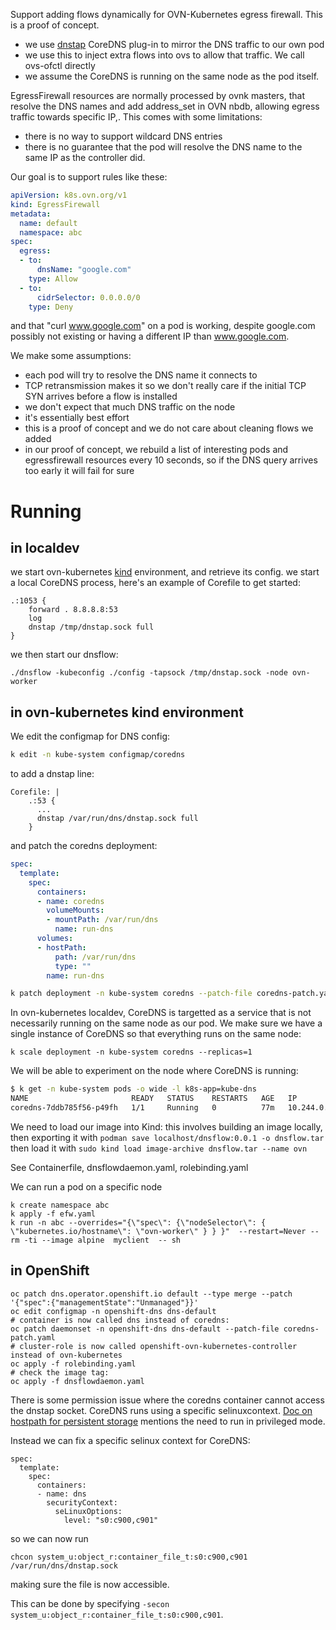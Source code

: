 Support adding flows dynamically for OVN-Kubernetes egress firewall. This is a proof of concept.

- we use [dnstap](https://coredns.io/plugins/dnstap/) CoreDNS plug-in to mirror the DNS traffic to our own pod
- we use this to inject extra flows into ovs to allow that traffic. We call ovs-ofctl directly
- we assume the CoreDNS is running on the same node as the pod itself.


EgressFirewall resources are normally processed by ovnk masters, that resolve the DNS names and add address_set in OVN nbdb, allowing egress traffic towards specific IP,. This comes with some limitations:
- there is no way to support wildcard DNS entries
- there is no guarantee that the pod will resolve the DNS name to the same IP as the controller did.


Our goal is to support rules like these:

```yaml
apiVersion: k8s.ovn.org/v1
kind: EgressFirewall
metadata:
  name: default
  namespace: abc
spec:
  egress:
  - to:
      dnsName: "google.com"
    type: Allow
  - to:
      cidrSelector: 0.0.0.0/0
    type: Deny
```

and that "curl www.google.com" on a pod is working, despite google.com possibly not existing or having a different IP than www.google.com.

We make some assumptions:
- each pod will try to resolve the DNS name it connects to
- TCP retransmission makes it so we don't really care if the initial TCP SYN arrives before a flow is installed
- we don't expect that much DNS traffic on the node
- it's essentially best effort
- this is a proof of concept and we do not care about cleaning flows we added
- in our proof of concept, we rebuild a list of interesting pods and egressfirewall resources every 10 seconds,
so if the DNS query arrives too early it will fail for sure


# Running

## in localdev

we start ovn-kubernetes [kind](https://github.com/ovn-org/ovn-kubernetes/blob/master/docs/kind.md) environment, and retrieve its config.
we start a local CoreDNS process, here's an example of Corefile to get started:
```
.:1053 {
    forward . 8.8.8.8:53
    log
    dnstap /tmp/dnstap.sock full
}
```
we then start our dnsflow:

```
./dnsflow -kubeconfig ./config -tapsock /tmp/dnstap.sock -node ovn-worker
```

## in ovn-kubernetes kind environment

We edit the configmap for DNS config:

```bash
k edit -n kube-system configmap/coredns
```
to add a dnstap line:
```
Corefile: |
    .:53 {
      ...
      dnstap /var/run/dns/dnstap.sock full
    }
```


and patch the coredns deployment:

```yaml
spec:
  template:
    spec:
      containers:
      - name: coredns
        volumeMounts:
        - mountPath: /var/run/dns
          name: run-dns
      volumes:
      - hostPath:
          path: /var/run/dns
          type: ""
        name: run-dns
```

```bash
k patch deployment -n kube-system coredns --patch-file coredns-patch.yaml
```

In ovn-kubernetes localdev, CoreDNS is targetted as a service that is not necessarily running on the same node as our pod. We make sure we have a single instance of CoreDNS so that everything runs on the same node:
```
k scale deployment -n kube-system coredns --replicas=1
```


We will be able to experiment on the node where CoreDNS is running:

```bash
$ k get -n kube-system pods -o wide -l k8s-app=kube-dns
NAME                       READY   STATUS    RESTARTS   AGE   IP           NODE         NOMINATED NODE   READINESS GATES
coredns-7ddb785f56-p49fh   1/1     Running   0          77m   10.244.0.4   ovn-worker   <none>           <none>
```


We need to load our image into Kind:
this involves building an image locally, then  exporting it with 
```podman save localhost/dnsflow:0.0.1 -o dnsflow.tar```
then load it with ```sudo kind load image-archive dnsflow.tar --name ovn```

See Containerfile, dnsflowdaemon.yaml, rolebinding.yaml

We can run a pod on a specific node
```
k create namespace abc
k apply -f efw.yaml
k run -n abc --overrides="{\"spec\": {\"nodeSelector\": { \"kubernetes.io/hostname\": \"ovn-worker\" } } }"  --restart=Never --rm -ti --image alpine  myclient  -- sh
```


## in OpenShift

```
oc patch dns.operator.openshift.io default --type merge --patch '{"spec":{"managementState":"Unmanaged"}}'
oc edit configmap -n openshift-dns dns-default
# container is now called dns instead of coredns:
oc patch daemonset -n openshift-dns dns-default --patch-file coredns-patch.yaml
# cluster-role is now called openshift-ovn-kubernetes-controller instead of ovn-kubernetes
oc apply -f rolebinding.yaml
# check the image tag:
oc apply -f dnsflowdaemon.yaml
```

There is some permission issue where the coredns container cannot access the dnstap socket.
CoreDNS runs using a specific selinuxcontext.
[Doc on hostpath for persistent storage](https://docs.openshift.com/container-platform/4.11/storage/persistent_storage/persistent-storage-hostpath.html) mentions the need to run in privileged mode.

Instead we can fix a specific selinux context for CoreDNS:
```
spec:
  template:
    spec:
      containers:
      - name: dns
        securityContext:
          seLinuxOptions:
            level: "s0:c900,c901"
```

so we can now run 
```
chcon system_u:object_r:container_file_t:s0:c900,c901 /var/run/dns/dnstap.sock
```
making sure the file is now accessible.

This can be done by specifying ```-secon system_u:object_r:container_file_t:s0:c900,c901```.

